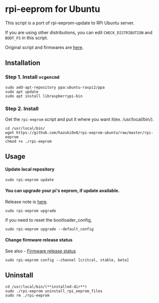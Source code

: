 # rpi-eeprom for Ubuntu
This script is a port of rpi-eeprom-update to RPi Ubuntu server.

If you are using other distributions, you can edit `CHECK_DISTRIBUTION` and `BOOT_FS` in this script. 

Original script and firmwares are [here](https://github.com/raspberrypi/rpi-eeprom).

## Installation
### Step 1. Install `vcgencmd`
```
sudo add-apt-repository ppa:ubuntu-raspi2/ppa
sudo apt update
sudo apt install libraspberrypi-bin
```

### Step 2. Install
Get the `rpi-eeprom` script and put it where you want it(ex. /usr/local/bin/).
```
cd /usr/local/bin/
wget https://github.com/hazuki0x0/rpi-eeprom-ubuntu/raw/master/rpi-eeprom
chmod +x ./rpi-eeprom
```

## Usage
#### Update local repository
```
sudo rpi-eeprom update
```
#### You can upgrade your pi's eeprom, if update available.

Release note is [here](https://github.com/raspberrypi/rpi-eeprom/blob/master/firmware/release-notes.md).
```
sudo rpi-eeprom upgrade
```
if you need to reset the bootloader_config,
```
sudo rpi-eeprom upgrade --default_config
```
#### Change firmware release status

See also - [Firmware release status](https://www.raspberrypi.org/documentation/hardware/raspberrypi/booteeprom.md)
```
sudo rpi-eeprom config --channel [critcal, stable, beta]
```

## Uninstall
```
cd /usr/local/bin/(**installed-dir**)
sudo ./rpi-eeprom uninstall_rpi_eeprom_files
sudo rm ./rpi-eeprom
```
